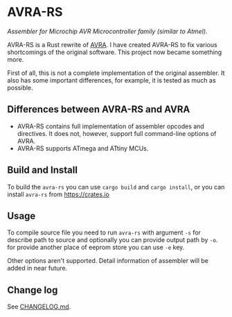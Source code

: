 # AVRA-RS

*Assembler for Microchip AVR Microcontroller family (similar to Atmel).*

AVRA-RS is a Rust rewrite of [AVRA](https://github.com/hsoft/avra). I have created AVRA-RS to fix
various shortcomings of the original software. This project now became something more.

First of all, this is not a complete implementation of the original assembler. It also has some
important differences, for example, it is tested as much as possible.


## Differences between AVRA-RS and AVRA

* AVRA-RS contains full implementation of assembler opcodes and directives. It does not, however,
  support full command-line options of AVRA.
* AVRA-RS supports ATmega and ATtiny MCUs.

## Build and Install

To build the `avra-rs` you can use `cargo build` and `cargo install`, or you can install
`avra-rs` from https://crates.io

## Usage

To compile source file you need to run `avra-rs` with argument `-s` for describe path to
source and optionally you can provide output path by `-o`. for provide another place of
eeprom store you can use `-e` key.

Other options aren't supported.
Detail information of assembler will be added in near future.

## Change log

See [CHANGELOG.md](CHANGELOG.md).